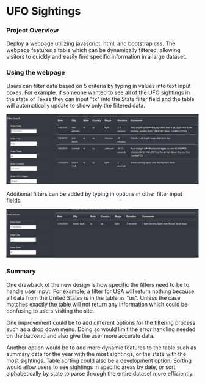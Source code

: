 # UFO Sightings

### Project Overview
Deploy a webpage utilizing javascript, html, and bootstrap css. The webpage features a table which can be dynamically filtered, allowing visitors to quickly and easily find specific information in a large dataset. 

### Using the webpage
Users can filter data based on 5 criteria by typing in values into text input boxes. For example, if someone wanted to see all of the UFO sightings in the state of Texas they can input "tx" into the State filter field and the table will automatically update to show only the filtered data. 

![Simple State Filter](one_filter.png)


Additional filters can be added by typing in options in other filter input fields. 

![Adding a Date Filter](two_filter.png)

### Summary
One drawback of the new design is how specific the filters need to be to handle user input. For example, a filter for USA will return nothing because all data from the United States is in the table as "us". Unless the case matches exactly the table will not return any information which could be confusing to users visiting the site. 

One improvement could be to add different options for the filtering process such as a drop down menu. Doing so would limit the error handling needed on the backend and also give the user more accurate data. 

Another option would be to add more dynamic features to the table such as summary data for the year with the most sightings, or the state with the most sightings. Table sorting could also be a development option. Sorting would allow users to see sightings in specific areas by date, or sort alphabetically by state to parse through the entire dataset more efficiently. 